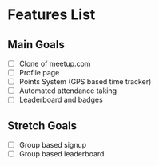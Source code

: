 # Features List

## Main Goals
- [ ] Clone of meetup.com
- [ ] Profile page
- [ ] Points System (GPS based time tracker)
- [ ] Automated attendance taking
- [ ] Leaderboard and badges

## Stretch Goals
- [ ] Group based signup
- [ ] Group based leaderboard
